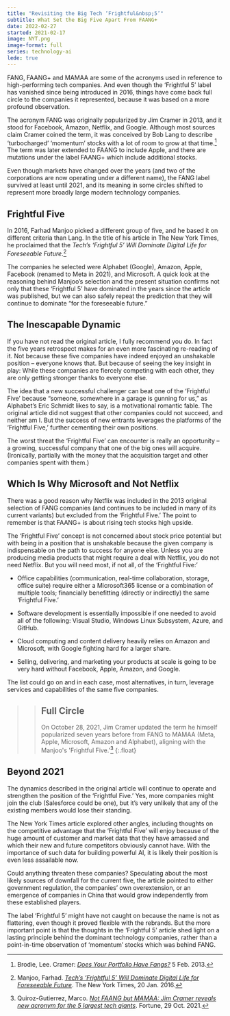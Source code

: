 ```yaml
---
title: "Revisiting the Big Tech ‘Frightful&nbsp;5’"
subtitle: What Set the Big Five Apart From FAANG+
date: 2022-02-27
started: 2021-02-17
image: NYT.png
image-format: full
series: technology-ai
lede: true
---
```


FANG, FAANG+ and MAMAA are some of the acronyms used in reference to high-performing tech companies. And even though the ‘Frightful 5’ label has vanished since being introduced in 2016, things have come back full circle to the companies it represented, because it was based on a more profound observation.

The acronym FANG was originally popularized by Jim Cramer in 2013, and it stood for Facebook, Amazon, Netflix, and Google. Although most sources claim Cramer coined the term, it was conceived by Bob Lang to describe ‘turbocharged’ ‘momentum’ stocks with a lot of room to grow at that time.[^1] The term was later extended to FAANG to include Apple, and there are mutations under the label FAANG+ which include additional stocks.

Even though markets have changed over the years (and two of the corporations are now operating under a different name), the FANG label survived at least until 2021, and its meaning in some circles shifted to represent more broadly large modern technology companies.

## Frightful Five

In 2016, Farhad Manjoo picked a different group of five, and he based it on different criteria than Lang. In the title of his article in The New York Times, he proclaimed that the _Tech’s ‘Frightful 5’ Will Dominate Digital Life for Foreseeable Future_.[^2]

The companies he selected were Alphabet (Google), Amazon, Apple, Facebook (renamed to Meta in 2021), and Microsoft. A quick look at the reasoning behind Manjoo’s selection and the present situation confirms not only that these ‘Frightful 5’ have dominated in the years since the article was published, but we can also safely repeat the prediction that they will continue to dominate “for the foreseeable future.”

## The Inescapable Dynamic

If you have not read the original article, I fully recommend you do. In fact the five years retrospect makes for an even more fascinating re-reading of it. Not because these five companies have indeed enjoyed an unshakable position – everyone knows that. But because of seeing the key insight in play: While these companies are fiercely competing with each other, they are only getting stronger thanks to everyone else.

The idea that a new successful challenger can beat one of the ‘Frightful Five’ because “someone, somewhere in a garage is gunning for us,” as Alphabet’s Eric Schmidt likes to say, is a motivational romantic fable. The original article did not suggest that other companies could not succeed, and neither am I. But the success of new entrants leverages the platforms of the ‘Frightful Five,’ further cementing their own positions.

The worst threat the ‘Frightful Five’ can encounter is really an opportunity – a growing, successful company that one of the big ones will acquire. (Ironically, partially with the money that the acquisition target and other companies spent with them.)

## Which Is Why Microsoft and Not Netflix

There was a good reason why Netflix was included in the 2013 original selection of FANG companies (and continues to be included in many of its current variants) but excluded from the ‘Frightful Five.’ The point to remember is that FAANG+ is about rising tech stocks high upside.

The ‘Frightful Five’ concept is not concerned about stock price potential but with being in a position that is unshakable because the given company is indispensable on the path to success for anyone else. Unless you are producing media products that might require a deal with Netflix, you do not need Netflix. But you will need most, if not all, of the ‘Frightful Five:’

-  Office capabilities (communication, real-time collaboration, storage, office suite) require either a Microsoft365 license or a combination of multiple tools; financially benefitting (directly or indirectly) the same ‘Frightful Five.’

-  Software development is essentially impossible if one needed to avoid all of the following: Visual Studio, Windows Linux Subsystem, Azure, and GitHub.

-  Cloud computing and content delivery heavily relies on Amazon and Microsoft, with Google fighting hard for a larger share.

-  Selling, delivering, and marketing your products at scale is going to be very hard without Facebook, Apple, Amazon, and Google.

The list could go on and in each case, most alternatives, in turn, leverage services and capabilities of the same five companies.

>> ## Full Circle
>>
>> On October 28, 2021, Jim Cramer updated the term he himself popularized seven years before from FANG to MAMAA (Meta, Apple, Microsoft, Amazon and Alphabet), aligning with the Manjoo's 'Frightful Five.'[^3]
{:.float}

## Beyond 2021

The dynamics described in the original article will continue to operate and strengthen the position of the ‘Frightful Five.’ Yes, more companies might join the club (Salesforce could be one), but it’s very unlikely that any of the existing members would lose their standing.

The New York Times article explored other angles, including thoughts on the competitive advantage that the ‘Frightful Five’ will enjoy because of the huge amount of customer and market data that they have amassed and which their new and future competitors obviously cannot have. With the importance of such data for building powerful AI, it is likely their position is even less assailable now.

Could anything threaten these companies? Speculating about the most likely sources of downfall for the current five, the article pointed to either government regulation, the companies’ own overextension, or an emergence of companies in China that would grow independently from these established players.

The label ‘Frightful 5’ might have not caught on because the name is not as flattering, even though it proved flexible with the rebrands. But the more important point is that the thoughts in the ‘Frightful 5’ article shed light on a lasting principle behind the dominant technology companies, rather than a point-in-time observation of ‘momentum’ stocks which was behind FANG.

[^1]: Brodie, Lee. Cramer: [_Does Your Portfolio Have Fangs?_](https://www.cnbc.com/id/100436754) 5 Feb. 2013.

[^2]: Manjoo, Farhad. [_Tech’s ‘Frightful 5’ Will Dominate Digital Life for Foreseeable Future_](https://www.nytimes.com/2016/01/21/technology/techs-frightful-5-will-dominate-digital-life-for-foreseeable-future.html). The New York Times, 20 Jan. 2016.

[^3]: Quiroz-Gutierrez, Marco. [_Not FAANG but MAMAA: Jim Cramer reveals new acronym for the 5 largest tech giants_](https://fortune.com/2021/10/29/faang-mamaa-jim-cramer-tech-facebook-meta/). Fortune, 29 Oct. 2021.
